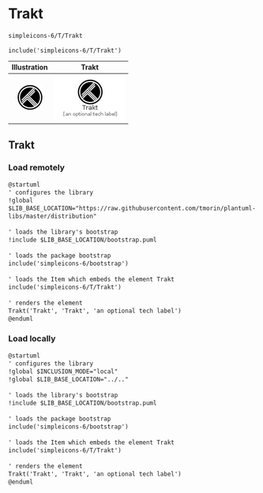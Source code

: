 # Trakt


```text
simpleicons-6/T/Trakt
```

```text
include('simpleicons-6/T/Trakt')
```



| Illustration | Trakt |
| :---: | :---: |
| ![illustration for Illustration](../../simpleicons-6/T/Trakt.png) | ![illustration for Trakt](../../simpleicons-6/T/Trakt.Local.png) |




## Trakt

### Load remotely
```plantuml
@startuml
' configures the library
!global $LIB_BASE_LOCATION="https://raw.githubusercontent.com/tmorin/plantuml-libs/master/distribution"

' loads the library's bootstrap
!include $LIB_BASE_LOCATION/bootstrap.puml

' loads the package bootstrap
include('simpleicons-6/bootstrap')

' loads the Item which embeds the element Trakt
include('simpleicons-6/T/Trakt')

' renders the element
Trakt('Trakt', 'Trakt', 'an optional tech label')
@enduml
```

### Load locally
```plantuml
@startuml
' configures the library
!global $INCLUSION_MODE="local"
!global $LIB_BASE_LOCATION="../.."

' loads the library's bootstrap
!include $LIB_BASE_LOCATION/bootstrap.puml

' loads the package bootstrap
include('simpleicons-6/bootstrap')

' loads the Item which embeds the element Trakt
include('simpleicons-6/T/Trakt')

' renders the element
Trakt('Trakt', 'Trakt', 'an optional tech label')
@enduml
```

